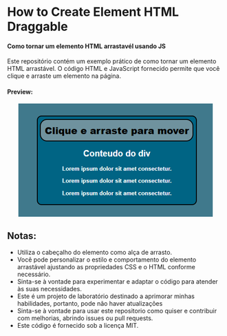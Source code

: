 # How to Create Element HTML Draggable
#### **Como tornar um elemento HTML arrastavél usando JS**

Este repositório contém um exemplo prático de como tornar um elemento HTML arrastável. O código HTML e JavaScript fornecido permite que você clique e arraste um elemento na página.

#### Preview:
<p align="center">
  <img src="./preview.png" alt="preview image">
</p>

## Notas:
- Utiliza o cabeçalho do elemento como alça de arrasto.
- Você pode personalizar o estilo e comportamento do elemento arrastável ajustando as propriedades CSS e o HTML conforme necessário.
- Sinta-se à vontade para experimentar e adaptar o código para atender às suas necessidades.
- Este é um projeto de laboratório destinado a aprimorar minhas habilidades, portanto, pode não haver atualizações
- Sinta-se à vontade para usar este repositorio como quiser e contribuir com melhorias, abrindo issues ou pull requests.
- Este código é fornecido sob a licença MIT.